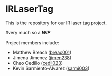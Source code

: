 # IRLaserTag

This is the repository for our IR laser tag project.

#very much so a _**WIP**_

Project members include:
- Matthew Breach ([breac001](mailto:breac001@umn.edu))
- Jimena Jimenez ([jimen238](mailto:jimen238@umn.edu))
- Cheo Cedillo ([cedil023](mailto:cedil023@umn.edu))
- Kevin Sarmiento-Alvarez ([sarmi003](mailto:sarmi033@umn.edu))
